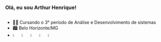 ### Olá, eu sou Arthur Henrique!

##

<link rel="stylesheet" href="https://cdn.jsdelivr.net/gh/devicons/devicon@v2.15.1/devicon.min.css">

- 👩‍💻 Cursando o 3° período de Análise e Desenvolvimento de sistemas
- 🏙 Belo Horizonte/MG
- <img style="width:5% " src="https://cdn.jsdelivr.net/gh/devicons/devicon/icons/html5/html5-original.svg" />
            <img style="width:5% " src="https://cdn.jsdelivr.net/gh/devicons/devicon/icons/javascript/javascript-original.svg" />
            <img style="width:5% " src="https://cdn.jsdelivr.net/gh/devicons/devicon/icons/css3/css3-original.svg" />
            <img style="width:5% " src="https://cdn.jsdelivr.net/gh/devicons/devicon/icons/csharp/csharp-original.svg" />
            <img style="width:5% " src="https://cdn.jsdelivr.net/gh/devicons/devicon/icons/mysql/mysql-original-wordmark.svg" />
##

